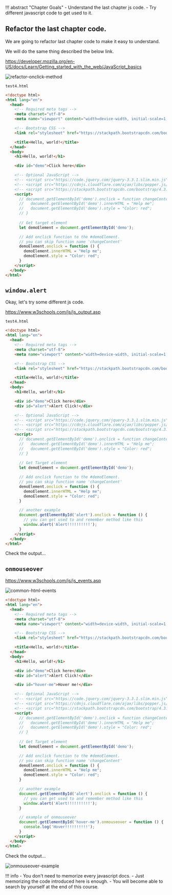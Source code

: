 !!! abstract "Chapter Goals"
    - Understand the last chapter js code.
    - Try different javascript code to get used to it.

## Refactor the last chapter code.
We are going to refactor last chapter code to make it easy to understand.

We will do the same thing described the below link. 

https://developer.mozilla.org/en-US/docs/Learn/Getting_started_with_the_web/JavaScript_basics

![refactor-onclick-method](https://storage.googleapis.com/coderhackers-assets/the-complete-webdev-with-rails-2020/javascript-guide/refactor-onclick-method.png)

`test4.html`
```html
<!doctype html>
<html lang="en">
  <head>
    <!-- Required meta tags -->
    <meta charset="utf-8">
    <meta name="viewport" content="width=device-width, initial-scale=1, shrink-to-fit=no">

    <!-- Bootstrap CSS -->
    <link rel="stylesheet" href="https://stackpath.bootstrapcdn.com/bootstrap/4.3.1/css/bootstrap.min.css" integrity="sha384-ggOyR0iXCbMQv3Xipma34MD+dH/1fQ784/j6cY/iJTQUOhcWr7x9JvoRxT2MZw1T" crossorigin="anonymous">

    <title>Hello, world!</title>
  </head>
  <body>
    <h1>Hello, world!</h1>

    <div id="demo">Click here</div>

    <!-- Optional JavaScript -->
    <!-- <script src="https://code.jquery.com/jquery-3.3.1.slim.min.js" integrity="sha384-q8i/X+965DzO0rT7abK41JStQIAqVgRVzpbzo5smXKp4YfRvH+8abtTE1Pi6jizo" crossorigin="anonymous"></script> -->
    <!-- <script src="https://cdnjs.cloudflare.com/ajax/libs/popper.js/1.14.7/umd/popper.min.js" integrity="sha384-UO2eT0CpHqdSJQ6hJty5KVphtPhzWj9WO1clHTMGa3JDZwrnQq4sF86dIHNDz0W1" crossorigin="anonymous"></script> -->
    <!-- <script src="https://stackpath.bootstrapcdn.com/bootstrap/4.3.1/js/bootstrap.min.js" integrity="sha384-JjSmVgyd0p3pXB1rRibZUAYoIIy6OrQ6VrjIEaFf/nJGzIxFDsf4x0xIM+B07jRM" crossorigin="anonymous"></script> -->
    <script>
      // document.getElementById('demo').onclick = function changeContent() {
      //   document.getElementById('demo').innerHTML = "Help me";
      //   document.getElementById('demo').style = "Color: red";
      // }
      
      // Get target element
      let demoElement = document.getElementById('demo');

      // Add onclick function to the #demoElement.
      // you can skip function name 'changeContent'
      demoElement.onclick = function () {
        demoElement.innerHTML = "Help me";
        demoElement.style = "Color: red";
      }
    </script>
  </body>
</html>
```

## `window.alert`

Okay, let's try some different js code.

https://www.w3schools.com/js/js_output.asp

`test4.html`
```html
<!doctype html>
<html lang="en">
  <head>
    <!-- Required meta tags -->
    <meta charset="utf-8">
    <meta name="viewport" content="width=device-width, initial-scale=1, shrink-to-fit=no">

    <!-- Bootstrap CSS -->
    <link rel="stylesheet" href="https://stackpath.bootstrapcdn.com/bootstrap/4.3.1/css/bootstrap.min.css" integrity="sha384-ggOyR0iXCbMQv3Xipma34MD+dH/1fQ784/j6cY/iJTQUOhcWr7x9JvoRxT2MZw1T" crossorigin="anonymous">

    <title>Hello, world!</title>
  </head>
  <body>
    <h1>Hello, world!</h1>

    <div id="demo">Click here</div>
    <div id="alert">Alert Click!</div>

    <!-- Optional JavaScript -->
    <!-- <script src="https://code.jquery.com/jquery-3.3.1.slim.min.js" integrity="sha384-q8i/X+965DzO0rT7abK41JStQIAqVgRVzpbzo5smXKp4YfRvH+8abtTE1Pi6jizo" crossorigin="anonymous"></script> -->
    <!-- <script src="https://cdnjs.cloudflare.com/ajax/libs/popper.js/1.14.7/umd/popper.min.js" integrity="sha384-UO2eT0CpHqdSJQ6hJty5KVphtPhzWj9WO1clHTMGa3JDZwrnQq4sF86dIHNDz0W1" crossorigin="anonymous"></script> -->
    <!-- <script src="https://stackpath.bootstrapcdn.com/bootstrap/4.3.1/js/bootstrap.min.js" integrity="sha384-JjSmVgyd0p3pXB1rRibZUAYoIIy6OrQ6VrjIEaFf/nJGzIxFDsf4x0xIM+B07jRM" crossorigin="anonymous"></script> -->
    <script>
      // document.getElementById('demo').onclick = function changeContent() {
      //   document.getElementById('demo').innerHTML = "Help me";
      //   document.getElementById('demo').style = "Color: red";
      // }
      
      // Get Target element
      let demoElement = document.getElementById('demo');

      // Add onclick function to the #demoElement.
      // you can skip function name 'changeContent'
      demoElement.onclick = function () {
        demoElement.innerHTML = "Help me";
        demoElement.style = "Color: red";
      }

      // another example
      document.getElementById('alert').onclick = function () {
        // you can get used to and remember method like this
        window.alert('Alert!!!!!!!!!!');     
      }
    </script>
  </body>
</html>
```

Check the output...

## `onmouseover`
https://www.w3schools.com/js/js_events.asp

![common-html-events](https://storage.googleapis.com/coderhackers-assets/the-complete-webdev-with-rails-2020/javascript-guide/common-html-events.png)

```html
<!doctype html>
<html lang="en">
  <head>
    <!-- Required meta tags -->
    <meta charset="utf-8">
    <meta name="viewport" content="width=device-width, initial-scale=1, shrink-to-fit=no">

    <!-- Bootstrap CSS -->
    <link rel="stylesheet" href="https://stackpath.bootstrapcdn.com/bootstrap/4.3.1/css/bootstrap.min.css" integrity="sha384-ggOyR0iXCbMQv3Xipma34MD+dH/1fQ784/j6cY/iJTQUOhcWr7x9JvoRxT2MZw1T" crossorigin="anonymous">

    <title>Hello, world!</title>
  </head>
  <body>
    <h1>Hello, world!</h1>

    <div id="demo">Click here</div>
    <div id="alert">Alert Click!</div>

    <div id="hover-me">Hover me!</div>

    <!-- Optional JavaScript -->
    <!-- <script src="https://code.jquery.com/jquery-3.3.1.slim.min.js" integrity="sha384-q8i/X+965DzO0rT7abK41JStQIAqVgRVzpbzo5smXKp4YfRvH+8abtTE1Pi6jizo" crossorigin="anonymous"></script> -->
    <!-- <script src="https://cdnjs.cloudflare.com/ajax/libs/popper.js/1.14.7/umd/popper.min.js" integrity="sha384-UO2eT0CpHqdSJQ6hJty5KVphtPhzWj9WO1clHTMGa3JDZwrnQq4sF86dIHNDz0W1" crossorigin="anonymous"></script> -->
    <!-- <script src="https://stackpath.bootstrapcdn.com/bootstrap/4.3.1/js/bootstrap.min.js" integrity="sha384-JjSmVgyd0p3pXB1rRibZUAYoIIy6OrQ6VrjIEaFf/nJGzIxFDsf4x0xIM+B07jRM" crossorigin="anonymous"></script> -->
    <script>
      // document.getElementById('demo').onclick = function changeContent() {
      //   document.getElementById('demo').innerHTML = "Help me";
      //   document.getElementById('demo').style = "Color: red";
      // }
      
      // Get Target element
      let demoElement = document.getElementById('demo');

      // Add onclick function to the #demoElement.
      // you can skip function name 'changeContent'
      demoElement.onclick = function () {
        demoElement.innerHTML = "Help me";
        demoElement.style = "Color: red";
      }

      // another example
      document.getElementById('alert').onclick = function () {
        // you can get used to and remember method like this
        window.alert('Alert!!!!!!!!!!');     
      }

      // example of onmouseover
      document.getElementById('hover-me').onmouseover = function () {
        console.log('Hover!!!!!!!!!!');     
      }
    </script>
  </body>
</html>
```

Check the output...

![onmouseover-example](https://storage.googleapis.com/coderhackers-assets/the-complete-webdev-with-rails-2020/javascript-guide/onmouseover-example.gif)


!!! info
    - You don't need to memorize every javascript docs.
    - Just memorizing the code introduced here is enough.
    - You will become able to search by yourself at the end of this course.